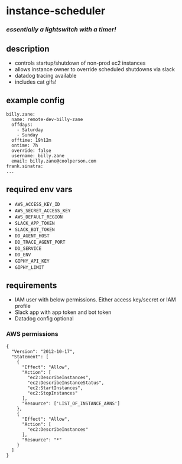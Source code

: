 # instance-scheduler
### _essentially a lightswitch with a timer!_

## description
* controls startup/shutdown of non-prod ec2 instances
* allows instance owner to override scheduled shutdowns via slack
* datadog tracing available
* includes cat gifs!

## example config
```
billy.zane:
  name: remote-dev-billy-zane
  offdays: 
    - Saturday
    - Sunday
  offtime: 19h12m
  ontime: 7h
  override: false
  username: billy.zane
  email: billy.zane@coolperson.com
frank.sinatra:
...
```

## required env vars
* `AWS_ACCESS_KEY_ID`
* `AWS_SECRET_ACCESS_KEY`
* `AWS_DEFAULT_REGION`
* `SLACK_APP_TOKEN`
* `SLACK_BOT_TOKEN`
* `DD_AGENT_HOST`
* `DD_TRACE_AGENT_PORT`
* `DD_SERVICE`
* `DD_ENV`
* `GIPHY_API_KEY`
* `GIPHY_LIMIT`

## requirements

* IAM user with below permissions. Either access key/secret or IAM profile
* Slack app with app token and bot token
* Datadog config optional

### AWS permissions

```
{
  "Version": "2012-10-17",
  "Statement": [
    {
      "Effect": "Allow",
      "Action": [
        "ec2:DescribeInstances",
        "ec2:DescribeInstanceStatus",
        "ec2:StartInstances",
        "ec2:StopInstances"
      ],
      "Resource": ['LIST_OF_INSTANCE_ARNS']
    },
    {
      "Effect": "Allow",
      "Action": [
        "ec2:DescribeInstances"
      ],
      "Resource": "*"
    }
  ]
}
```